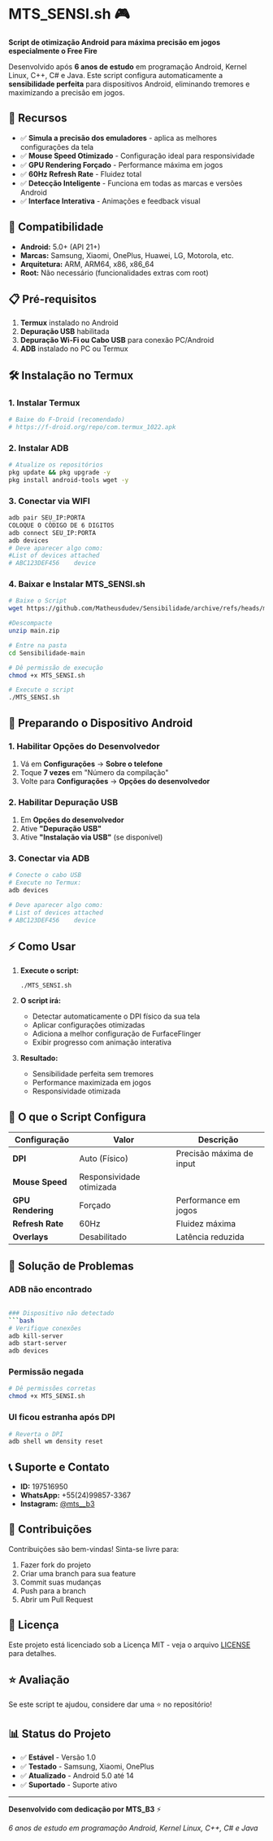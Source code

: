
# MTS_SENSI.sh 🎮


**Script de otimização Android para máxima precisão em jogos especialmente o Free Fire**

Desenvolvido após **6 anos de estudo** em programação Android, Kernel Linux, C++, C# e Java. Este script configura automaticamente a **sensibilidade perfeita** para dispositivos Android, eliminando tremores e maximizando a precisão em jogos.

## 🚀 Recursos

- ✅ **Simula a precisão dos emuladores** - aplica as melhores configurações da tela
- ✅ **Mouse Speed Otimizado** - Configuração ideal para responsividade
- ✅ **GPU Rendering Forçado** - Performance máxima em jogos
- ✅ **60Hz Refresh Rate** - Fluidez total
- ✅ **Detecção Inteligente** - Funciona em todas as marcas e versões Android
- ✅ **Interface Interativa** - Animações e feedback visual

## 📱 Compatibilidade

- **Android:** 5.0+ (API 21+)
- **Marcas:** Samsung, Xiaomi, OnePlus, Huawei, LG, Motorola, etc.
- **Arquitetura:** ARM, ARM64, x86, x86_64
- **Root:** Não necessário (funcionalidades extras com root)

## 📋 Pré-requisitos

1. **Termux** instalado no Android
2. **Depuração USB** habilitada
3. **Depuração Wi-Fi ou Cabo USB** para conexão PC/Android
4. **ADB** instalado no PC ou Termux

## 🛠️ Instalação no Termux

### 1. Instalar Termux
```bash
# Baixe do F-Droid (recomendado)
# https://f-droid.org/repo/com.termux_1022.apk

```
### 2. Instalar ADB
```bash
# Atualize os repositórios
pkg update && pkg upgrade -y
pkg install android-tools wget -y

```
### 3. Conectar via WIFI
```bash
adb pair SEU_IP:PORTA
COLOQUE O CÒDIGO DE 6 DIGITOS
adb connect SEU_IP:PORTA
adb devices
# Deve aparecer algo como:
#List of devices attached
# ABC123DEF456    device

```
### 4. Baixar e Instalar MTS_SENSI.sh
```bash
# Baixe o Script
wget https://github.com/Matheusdudev/Sensibilidade/archive/refs/heads/main.zip

#Descompacte
unzip main.zip

# Entre na pasta
cd Sensibilidade-main

# Dê permissão de execução
chmod +x MTS_SENSI.sh

# Execute o script
./MTS_SENSI.sh
```

## 📲 Preparando o Dispositivo Android

### 1. Habilitar Opções do Desenvolvedor
1. Vá em **Configurações** → **Sobre o telefone**
2. Toque **7 vezes** em "Número da compilação"
3. Volte para **Configurações** → **Opções do desenvolvedor**

### 2. Habilitar Depuração USB
1. Em **Opções do desenvolvedor**
2. Ative **"Depuração USB"**
3. Ative **"Instalação via USB"** (se disponível)

### 3. Conectar via ADB
```bash
# Conecte o cabo USB
# Execute no Termux:
adb devices

# Deve aparecer algo como:
# List of devices attached
# ABC123DEF456    device
```

## ⚡ Como Usar

1. **Execute o script:**
   ```bash
   ./MTS_SENSI.sh
   ```

2. **O script irá:**
   - Detectar automaticamente o DPI físico da sua tela
   - Aplicar configurações otimizadas
   - Adiciona a melhor configuração de FurfaceFlinger
   - Exibir progresso com animação interativa
  

3. **Resultado:**
   - Sensibilidade perfeita sem tremores
   - Performance maximizada em jogos
   - Responsividade otimizada

## 🎯 O que o Script Configura

| Configuração | Valor | Descrição |
|-------------|-------|-----------|
| **DPI** | Auto (Físico) | Precisão máxima de input |
| **Mouse Speed**  | Responsividade otimizada |
| **GPU Rendering** | Forçado | Performance em jogos |
| **Refresh Rate** | 60Hz | Fluidez máxima |
| **Overlays** | Desabilitado | Latência reduzida |

## 🔧 Solução de Problemas

### ADB não encontrado
```bash

### Dispositivo não detectado
```bash
# Verifique conexões
adb kill-server
adb start-server
adb devices
```

### Permissão negada
```bash
# Dê permissões corretas
chmod +x MTS_SENSI.sh
```

### UI ficou estranha após DPI
```bash
# Reverta o DPI
adb shell wm density reset
```

## 📞 Suporte e Contato

- **ID:** 197516950
- **WhatsApp:** +55(24)99857-3367
- **Instagram:** [@mts__b3](https://www.instagram.com/mts__b3?igsh=d2hmaTJleHU5OXk5)

## 🤝 Contribuições

Contribuições são bem-vindas! Sinta-se livre para:

1. Fazer fork do projeto
2. Criar uma branch para sua feature
3. Commit suas mudanças
4. Push para a branch
5. Abrir um Pull Request

## 📄 Licença

Este projeto está licenciado sob a Licença MIT - veja o arquivo [LICENSE](LICENSE) para detalhes.

## ⭐ Avaliação

Se este script te ajudou, considere dar uma ⭐ no repositório!

## 📊 Status do Projeto

- ✅ **Estável** - Versão 1.0
- ✅ **Testado** - Samsung, Xiaomi, OnePlus
- ✅ **Atualizado** - Android 5.0 até 14
- ✅ **Suportado** - Suporte ativo

---

**Desenvolvido com dedicação por MTS_B3** ⚡

*6 anos de estudo em programação Android, Kernel Linux, C++, C# e Java*
